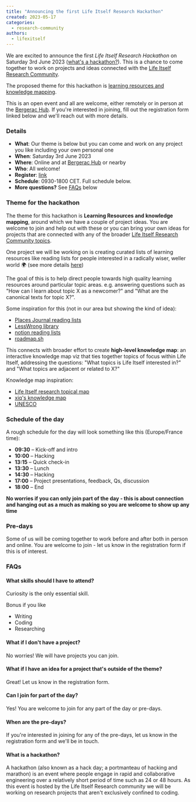 ```yaml
---
title: "Announcing the first Life Itself Research Hackathon"
created: 2023-05-17
categories: 
  - research-community
authors: 
  - lifexitself
---
```


We are excited to announce the first *Life Itself Research Hackathon* on Saturday 3rd June 2023 ([what's a hackathon?](#what-is-a-hackathon)). This is a chance to come together to work on projects and ideas connected with the [Life Itself Research Community](https://lifeitself.org/research).

The proposed theme for this hackathon is [learning resources and knowledge mapping](#theme-for-the-hackathon).

This is an open event and all are welcome, either remotely or in person at the [Bergerac Hub](https://lifeitself.org/hubs/bergerac). If you're interested in joining, fill out the registration form linked below and we'll reach out with more details.

### Details

- **What**: Our theme is below but you can come and work on any project you like including your own personal one
- **When**: Saturday 3rd June 2023
- **Where**: Online and at [Bergerac Hub](https://lifeitself.org/hubs/bergerac) or nearby
- **Who**: All welcome!
- **Register**: [link](https://forms.gle/...)
- **Schedule**: 0930-1800 CET. Full schedule below.
- **More questions?** See [FAQs](#faqs) below

### Theme for the hackathon

The theme for this hackathon is **Learning Resources and knowledge mapping**, around which we have a couple of project ideas. You are welcome to join and help out with these or you can bring your own ideas for projects that are connected with any of the broader [Life Itself Research Community topics](https://lifeitself.org/research#topics).

One project we will be working on is creating curated lists of learning resources like reading lists for people interested in a radically wiser, weller world 🌍 (see more details [here](/notes/reading-lists-hackathon-project))

The goal of this is to help direct people towards high quality learning resources around particular topic areas. e.g. answering questions such as "How can I learn about topic X as a newcomer?" and "What are the canonical texts for topic X?".

Some inspiration for this (not in our area but showing the kind of idea):

- [Places Journal reading lists](https://placesjournal.org/reading-lists/)
- [LessWrong library](https://www.lesswrong.com/library)
- [notion reading lists](https://parameter.io/notion-reading-list-templates/)
- [roadmap.sh](https://roadmap.sh/system-design)

This connects with broader effort to create **high-level knowledge map**: an interactive knowledge map viz that ties together topics of focus within Life Itself, addressing the questions: "What topics is Life Itself interested in?" and "What topics are adjacent or related to X?"

Knowledge map inspiration:

- [Life Itself research topical map](https://lifeitself.org/research#topics)
- [xiq's knowledge map](https://pbs.twimg.com/media/Fa2M570WIAA7USi?format=png&name=4096x4096)
- [UNESCO](https://ich.unesco.org/en/dive&display=constellation#tabs)

### Schedule of the day

A rough schedule for the day will look something like this (Europe/France time):

- **09:30** – Kick-off and intro
- **10:00** – Hacking
- **13:15** – Quick check-in
- **13:30** – Lunch
- **14:30** – Hacking
- **17:00** – Project presentations, feedback, Qs, discussion
- **18:00** – End

**No worries if you can only join part of the day - this is about connection and hanging out as a much as making so you are welcome to show up any time**

### Pre-days

Some of us will be coming together to work before and after both in person and online. You are welcome to join - let us know in the registration form if this is of interest.

### FAQs

#### What skills should I have to attend?

Curiosity is the only essential skill.

Bonus if you like

- Writing
- Coding
- Researching

#### What if I don't have a project?

No worries! We will have projects you can join.

#### What if I have an idea for a project that's outside of the theme?

Great! Let us know in the registration form.

#### Can I join for part of the day?

Yes! You are welcome to join for any part of the day or pre-days.

#### When are the pre-days?

If you're interested in joining for any of the pre-days, let us know in the registration form and we'll be in touch.

#### What is a hackathon?

A hackathon (also known as a hack day; a portmanteau of hacking and marathon) is an event where people engage in rapid and collaborative engineering over a relatively short period of time such as 24 or 48 hours. As this event is hosted by the Life Itself Research community we will be working on research projects that aren't exclusively confined to coding.
